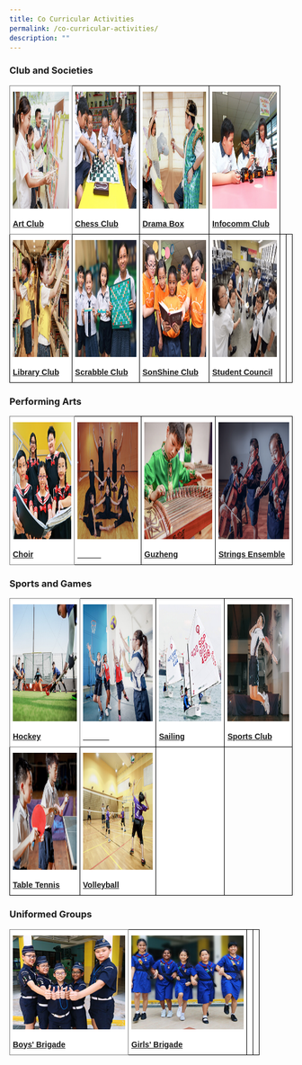 ```yaml
---
title: Co Curricular Activities
permalink: /co-curricular-activities/
description: ""
---
```

### Club and Societies

<style type="text/css">
.tg  {border-collapse:collapse;border-spacing:0;}
.tg td{border-color:black;border-style:solid;border-width:1px;font-family:Arial, sans-serif;font-size:14px;
  overflow:hidden;padding:10px 5px;word-break:normal;}
.tg th{border-color:black;bordear-style:solid;border-width:1px;font-family:Arial, sans-serif;font-size:14px;
  font-weight:normal;overflow:hidden;padding:10px 5px;word-break:normal;}
.tg .tg-8jls{background-color:#FFF;border-color:inherit;color:#004D2E;text-align:center;vertical-align:bottom}
.tg .tg-nlyn{background-color:#FFF;color:#004D2E;text-align:center;vertical-align:top}
.tg .tg-hwgp{background-color:#FFF;color:#004D2E;text-align:center;vertical-align:bottom}
.tg .tg-0lax{text-align:center;vertical-align:top}
</style>
<table class="tg">
<thead>
  <tr>
    <th class="tg-8jls"><a href="/co-curricular-activities/clubs-and-societies/art-club"><img src="/images/art%20club%20cover.png" alt="Art Club" width="290" height="208"></a><br><span style="font-weight:600;text-decoration:none;color:#004D2E;background-color:transparent;text-align:center;"></span><br><a href="/co-curricular-activities/clubs-and-societies/art-club"><span style="text-decoration:none;color:inherit;background-color:transparent;text-align:center;"><strong>Art Club</strong></span></a><br></th>
    <th class="tg-hwgp"><a href="/co-curricular-activities/clubs-and-societies/chess-club"><img src="/images/chess%20club%20cover.png" alt="Basketball" width="290" height="208"></a><br><span style="font-weight:600;text-decoration:none;color:#004D2E;background-color:transparent"></span><br><a href="/co-curricular-activities/clubs-and-societies/chess-club"><span style="text-decoration:none;color:inherit;background-color:transparent"><strong>Chess Club</strong></span></a><br></th>
    <th class="tg-hwgp"><a href="/co-curricular-activities/clubs-and-societies/drama-box"><img src="/images/drama%20box%20cover.png" alt="Drama Box" width="290" height="208"></a><br><span style="font-weight:600;text-decoration:none;color:#004D2E;background-color:transparent"></span><br><a href="/co-curricular-activities/clubs-and-societies/drama-box"><span style="text-decoration:none;color:inherit;background-color:transparent"><strong>Drama Box</strong></span></a><br></th>
    <th class="tg-hwgp"><a href="/co-curricular-activities/clubs-and-societies/infocomm-club"><img src="/images/infocomm%20club%20cover.png" alt="Netball" width="290" height="208"></a><br><span style="font-weight:600;text-decoration:none;color:#004D2E;background-color:transparent">
</span><br><a href="/co-curricular-activities/clubs-and-societies/infocomm-club"><span style="text-decoration:none;color:inherit;background-color:transparent"><strong>Infocomm Club</strong></span></a><br></th>
  </tr>
</thead>
<tbody>
  <tr>
    <td class="tg-hwgp"><a href="/co-curricular-activities/clubs-and-societies/library-club"><img src="/images/library%20club%20cover.png" alt="Library Club" width="290" height="208"></a><br><span style="font-weight:600;text-decoration:none;color:#004D2E;background-color:transparent"></span><br><a href="/co-curricular-activities/clubs-and-societies/library-club"><span style="text-decoration:none;color:inherit;background-color:transparent"><strong>Library Club</strong></span></a><br></td>
    <td class="tg-hwgp"><a href="/co-curricular-activities/clubs-and-societies/scrabble-club"><img src="/images/scrabble%20club%20cover_2.png" alt="Scrabble Club" width="290" height="208"></a><br><span style="font-weight:600;text-decoration:none;color:#004D2E;background-color:transparent"></span><br><a href="/co-curricular-activities/clubs-and-societies/scrabble-club"><span style="text-decoration:none;color:inherit;background-color:transparent"><strong>Scrabble Club</strong></span></a><br></td>
		<th class="tg-hwgp"><a href="/co-curricular-activities/clubs-and-societies/sonshine-club"><img src="/images/sonshine%20club.png" alt="SonShine Club
" width="290" height="208"></a><br><span style="font-weight:600;text-decoration:none;color:#004D2E;background-color:transparent"></span><br><a href="/co-curricular-activities/clubs-and-societies/sonshine-club"><span style="text-decoration:none;color:inherit;background-color:transparent"><strong>SonShine Club</strong></span></a><br></th>
    <th class="tg-hwgp"><a href="/co-curricular-activities/clubs-and-societies/student-council"><img src="/images/student%20council%20cover.png" alt="Student Council" width="290" height="208"></a><br><span style="font-weight:600;text-decoration:none;color:#004D2E;background-color:transparent"></span><br><a href="/co-curricular-activities/clubs-and-societies/student-council"><span style="text-decoration:none;color:inherit;background-color:transparent"><strong>Student Council</strong></span></a><br></th>
    <td class="tg-nlyn"> </td>
    <td class="tg-0lax"></td>
  </tr>
</tbody>
</table>

### Performing Arts

<style type="text/css">
.tg  {border-collapse:collapse;border-spacing:0;}
.tg td{border-color:black;border-style:solid;border-width:1px;font-family:Arial, sans-serif;font-size:14px;
  overflow:hidden;padding:10px 5px;word-break:normal;}
.tg th{border-color:black;border-style:solid;border-width:1px;font-family:Arial, sans-serif;font-size:14px;
  font-weight:normal;overflow:hidden;padding:10px 5px;word-break:normal;}
.tg .tg-8jls{background-color:#FFF;border-color:inherit;color:#004D2E;text-align:left;vertical-align:bottom}
.tg .tg-nlyn{background-color:#FFF;color:#004D2E;text-align:left;vertical-align:top}
.tg .tg-hwgp{background-color:#FFF;color:#004D2E;text-align:left;vertical-align:bottom}
.tg .tg-0lax{text-align:left;vertical-align:top}
</style>
<table class="tg">
<thead>
  <tr>
    <th class="tg-8jls"><a href="/co-curricular-activities/performing-arts/choir"><img src="/images/choir%20cover.png" alt="Choir" width="290" height="208"></a><br><span style="font-weight:600;text-decoration:none;color:#004D2E;background-color:transparent"></span><br><a href="/co-curricular-activities/performing-arts/choir"><span style="text-decoration:none;color:inherit;background-color:transparent"><strong>Choir</strong></span></a><br></th>
    <th class="tg-hwgp"><a href="/co-curricular-activities/performing-arts/dance"><img src="/images/dance%20cover.png" alt="Dance" width="290" height="208"></a><br><span style="font-weight:600;text-decoration:none;color:#004D2E;background-color:transparent"></span><br><a href="/co-curricular-activities/performing-arts/dance"><span style="text-decoration:none;color:#FFF;background-color:transparent"><strong>Dance</strong></span></a><br></th>
    <th class="tg-hwgp"><a href="/co-curricular-activities/performing-arts/guzheng"><img src="/images/guzheng%20cover.png" alt="Guzheng" width="290" height="208"></a><br><span style="font-weight:600;text-decoration:none;color:#004D2E;background-color:transparent"></span><br><a href="/co-curricular-activities/performing-arts/guzheng"><span style="text-decoration:none;color:inherit;background-color:transparent"><strong>Guzheng</strong></span></a><br></th>
    <th class="tg-hwgp"><a href="/co-curricular-activities/performing-arts/strings-ensemble"><img src="/images/strings%20ensemble%20cover.png" alt="Strings Ensemble" width="290" height="208"></a><br><span style="font-weight:600;text-decoration:none;color:#004D2E;background-color:transparent"></span><br><a href="/co-curricular-activities/performing-arts/strings-ensemble"><span style="text-decoration:none;color:inherit;background-color:transparent"><strong>Strings Ensemble</strong></span></a><br></th>
  </tr>
</thead>
</table>

### Sports and Games

<style type="text/css">
.tg  {border-collapse:collapse;border-spacing:0;}
.tg td{border-color:black;border-style:solid;border-width:1px;font-family:Arial, sans-serif;font-size:14px;
  overflow:hidden;padding:10px 5px;word-break:normal;}
.tg th{border-color:black;border-style:solid;border-width:1px;font-family:Arial, sans-serif;font-size:14px;
  font-weight:normal;overflow:hidden;padding:10px 5px;word-break:normal;}
.tg .tg-8jls{background-color:#FFF;border-color:inherit;color:#004D2E;text-align:left;vertical-align:bottom}
.tg .tg-nlyn{background-color:#FFF;color:#004D2E;text-align:left;vertical-align:top}
.tg .tg-hwgp{background-color:#FFF;color:#004D2E;text-align:left;vertical-align:bottom}
.tg .tg-0lax{text-align:left;vertical-align:top}
</style>
<table class="tg">
<thead>
  <tr>
    <th class="tg-8jls"><a href="/co-curricular-activities/sports-and-games/hockey"><img src="/images/hockey%20cover.png" alt="Hockey" width="290" height="208"></a><br><span style="font-weight:600;text-decoration:none;color:#004D2E;background-color:transparent"></span><br><a href="/co-curricular-activities/sports-and-games/hockey"><span style="text-decoration:none;color:inherit;background-color:transparent"><strong>Hockey</strong></span></a><br></th>
    <th class="tg-hwgp"><a href="/co-curricular-activities/sports-and-games/netball"><img src="/images/netball%20cover.png" alt="Netball" width="290" height="208"></a><br><span style="font-weight:600;text-decoration:none;color:#004D2E;background-color:transparent"></span><br><a href="/co-curricular-activities/sports-and-games/netball"><span style="text-decoration:none;color:#FFF;background-color:transparent"><strong>Netball</strong></span></a><br></th>
    <th class="tg-hwgp"><a href="/co-curricular-activities/sports-and-games/sailing"><img src="/images/sailing%20cover.png" alt="Sailing" width="290" height="208"></a><br><span style="font-weight:600;text-decoration:none;color:#004D2E;background-color:transparent"></span><br><a href="/co-curricular-activities/sports-and-games/sailing"><span style="text-decoration:none;color:inherit;background-color:transparent"><strong>Sailing</strong></span></a><br></th>
    <th class="tg-hwgp"><a href="/co-curricular-activities/sports-and-games/sports-club"><img src="/images/sport%20club%20cover.png" alt="Sports Club" width="290" height="208"></a><br><span style="font-weight:600;text-decoration:none;color:#004D2E;background-color:transparent"></span><br><a href="/co-curricular-activities/sports-and-games/sports-club"><span style="text-decoration:none;color:inherit;background-color:transparent"><strong>Sports Club</strong></span></a><br></th>
  </tr>
</thead>
<tbody>
  <tr>
    <td class="tg-hwgp"><a href="/co-curricular-activities/sports-and-games/table-tennis"><img src="/images/table%20tennis%20cover.png" alt="Table Tennis" width="290" height="208"></a><br><span style="font-weight:600;text-decoration:none;color:#004D2E;background-color:transparent"></span><br><a href="/co-curricular-activities/sports-and-games/table-tennis"><span style="text-decoration:none;color:inherit;background-color:transparent"><strong>Table Tennis</strong></span></a><br></td>
    <td class="tg-hwgp"><a href="/co-curricular-activities/sports-and-games/volleyball"><img src="/images/volleyball%20cover.png" alt="Volleyball" width="290" height="208"></a><br><span style="font-weight:600;text-decoration:none;color:#004D2E;background-color:transparent"></span><br><a href="/co-curricular-activities/sports-and-games/volleyball"><span style="text-decoration:none;color:inherit;background-color:transparent"><strong>Volleyball</strong></span></a><br></td>
    <td class="tg-nlyn"> </td>
    <td class="tg-0lax"></td>
  </tr>
</tbody>
</table>

### Uniformed Groups

<style type="text/css">
.tg  {border-collapse:collapse;border-spacing:0;}
.tg td{border-color:black;border-style:solid;border-width:1px;font-family:Arial, sans-serif;font-size:14px;
  overflow:hidden;padding:10px 5px;word-break:normal;}
.tg th{border-color:black;border-style:solid;border-width:1px;font-family:Arial, sans-serif;font-size:14px;
  font-weight:normal;overflow:hidden;padding:10px 5px;word-break:normal;}
.tg .tg-8jls{background-color:#FFF;border-color:inherit;color:#004D2E;text-align:left;vertical-align:bottom}
.tg .tg-nlyn{background-color:#FFF;color:#004D2E;text-align:left;vertical-align:top}
.tg .tg-hwgp{background-color:#FFF;color:#004D2E;text-align:left;vertical-align:bottom}
.tg .tg-0lax{text-align:left;vertical-align:top}
</style>
<table class="tg">
<thead>
  <tr>
    <th class="tg-8jls"><a href="/co-curricular-activities/uniformed-groups/boys-brigade"><img src="/images/boys%20brigade%20cover.png" alt="Boys' Brigade" style="width:200px"></a><br><span style="font-weight:600;text-decoration:none;color:#004D2E;background-color:transparent"></span><br><a href="/co-curricular-activities/uniformed-groups/boys-brigade"><span style="text-decoration:none; color:inherit;background-color:transparent; text-align:center;"><strong>Boys' Brigade</strong></span></a><br></th>
    <th class="tg-hwgp"><a href="/co-curricular-activities/uniformed-groups/girls-brigade"><img src="/images/girls%20brigade.png" alt="Girls' Brigade" style="width:200px"></a><br><span style="font-weight:600;text-decoration:none;color:#004D2E;background-color:transparent"></span><br><a href="/co-curricular-activities/uniformed-groups/girls-brigade"><span style="text-decoration:none; color:inherit;background-color:transparent; text-align:center;"><strong>Girls' Brigade</strong></span></a><br></th>
<th class="tg-nlyn"></th>
<th class="tg-0lax"></th>
  </tr>
</thead>
</table>